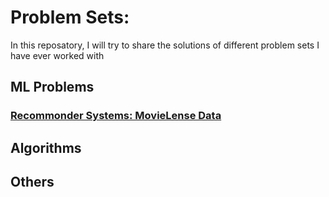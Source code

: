 # Problem Sets:
In this reposatory, I will try to share the solutions of different problem sets I have ever worked with

## ML Problems
### [Recommonder Systems: MovieLense Data](https://nbviewer.jupyter.org/github/nikeshbajaj/ProblemSets/blob/master/MovieLense/MovieLense-LatestSmallData.ipynb)


## Algorithms
### 


## Others
